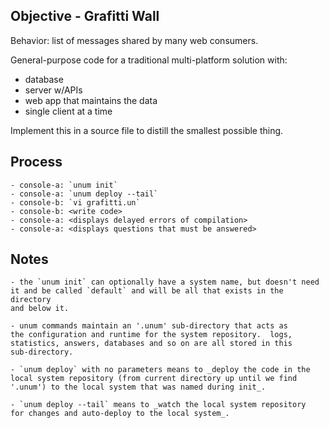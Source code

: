 ## Objective - Grafitti Wall
Behavior: list of messages shared by many web consumers.

General-purpose code for a traditional multi-platform solution with:
- database
- server w/APIs
- web app that maintains the data
- single client at a time

Implement this in a source file to distill the smallest possible thing.

## Process
	- console-a: `unum init`
	- console-a: `unum deploy --tail`
	- console-b: `vi grafitti.un`
	- console-b: <write code>
	- console-a: <displays delayed errors of compilation>
	- console-a: <displays questions that must be answered>

## Notes
	- the `unum init` can optionally have a system name, but doesn't need 
	it and be called `default` and will be all that exists in the directory
  	and below it.  

	- unum commands maintain an '.unum' sub-directory that acts as
	the configuration and runtime for the system repository.  logs,
	statistics, answers, databases and so on are all stored in this 
	sub-directory. 

	- `unum deploy` with no parameters means to _deploy the code in the 
	local system repository (from current directory up until we find 
	'.unum') to the local system that was named during init_.

	- `unum deploy --tail` means to _watch the local system repository
	for changes and auto-deploy to the local system_.

